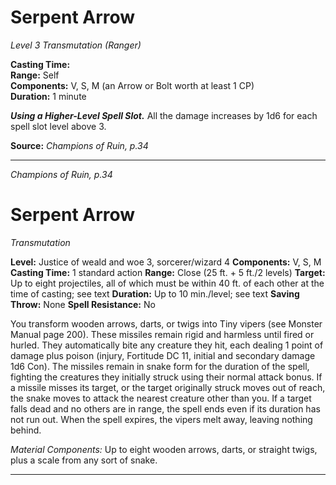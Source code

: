 # Serpent Arrow
*Level 3 Transmutation (Ranger)*

**Casting Time:**   
**Range:** Self  
**Components:** V, S, M (an Arrow or Bolt worth at least 1 CP)  
**Duration:** 1 minute


***Using a Higher-Level Spell Slot.*** All the damage increases by 1d6 for each spell slot level above 3.

**Source:** *Champions of Ruin, p.34*  

---
*Champions of Ruin, p.34*

# Serpent Arrow
*Transmutation*

**Level:** Justice of weald and woe 3, sorcerer/wizard 4
**Components:** V, S, M
**Casting Time:** 1 standard action
**Range:** Close (25 ft. + 5 ft./2 levels)
**Target:** Up to eight projectiles, all of which must be within 40 ft. of each other at the time of casting; see text
**Duration:** Up to 10 min./level; see text
**Saving Throw:** None
**Spell Resistance:** No

You transform wooden arrows, darts, or twigs into Tiny vipers (see Monster Manual page 200). These missiles remain rigid and harmless until fired or hurled. They automatically bite any creature they hit, each dealing 1 point of damage plus poison (injury, Fortitude DC 11, initial and secondary damage 1d6 Con). The missiles remain in snake form for the duration of the spell, fighting the creatures they initially struck using their normal attack bonus. If a missile misses its target, or the target originally struck moves out of reach, the snake moves to attack the nearest creature other than you. If a target falls dead and no others are in range, the spell ends even if its duration has not run out. When the spell expires, the vipers melt away, leaving nothing behind.

*Material Components:* Up to eight wooden arrows, darts, or straight twigs, plus a scale from any sort of snake.


---